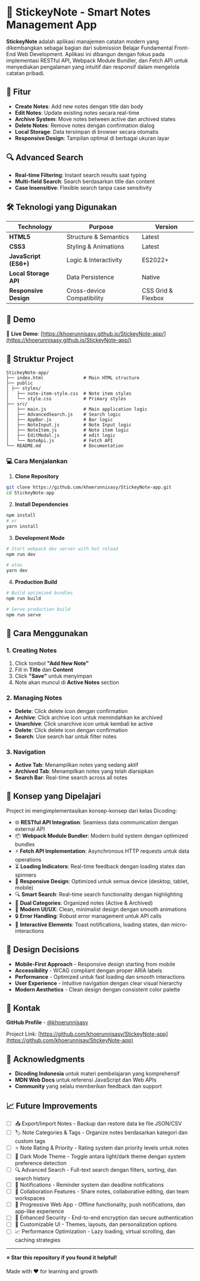 # 📝 StickeyNote - Smart Notes Management App

**StickeyNote** adalah aplikasi manajemen catatan modern yang dikembangkan sebagai bagian dari submission Belajar Fundamental Front-End Web Development. Aplikasi ini dibangun dengan fokus pada implementasi RESTful API, Webpack Module Bundler, dan Fetch API untuk menyediakan pengalaman yang intuitif dan responsif dalam mengelola catatan pribadi.

## 🌟 Fitur

- **Create Notes**: Add new notes dengan title dan body
- **Edit Notes**: Update existing notes secara real-time
- **Archive System**: Move notes between active dan archived states
- **Delete Notes**: Remove notes dengan confirmation dialog
- **Local Storage**: Data tersimpan di browser secara otomatis
- **Responsive Design**: Tampilan optimal di berbagai ukuran layar

## 🔍 Advanced Search

- **Real-time Filtering**: Instant search results saat typing
- **Multi-field Search**: Search berdasarkan title dan content
- **Case Insensitive**: Flexible search tanpa case sensitivity

## 🛠️ Teknologi yang Digunakan

| Technology | Purpose | Version |
|------------|---------|---------|
| **HTML5** | Structure & Semantics | Latest |
| **CSS3** | Styling & Animations | Latest |
| **JavaScript (ES6+)** | Logic & Interactivity | ES2022+ |
| **Local Storage API** | Data Persistence | Native |
| **Responsive Design** | Cross-device Compatibility | CSS Grid & Flexbox |

## 🚀 Demo

🔗 **Live Demo**: [https://khoerunnisasy.github.io/StickeyNote-app/](https://khoerunnisasy.github.io/StickeyNote-app/)

## 📁 Struktur Project

```
StickeyNote-app/
├── index.html               # Main HTML structure
├── public
│ ├── styles/
│   ├── note-item-style.css  # Note item styles
│   └── style.css            # Primary styles
├── src/
│   ├── main.js              # Main application logic
│   ├── AdvancedSearch.js    # Search logic
│   ├── AppBar.js            # Bar logic
│   ├── NoteInput.js         # Note Input logic
│   ├── NoteItem.js          # Note item logic
│   ├── EditModal.js         # edit logic
│   └── NoteApi.js           # Fetch API
└── README.md                # Documentation
```

### 💻 Cara Menjalankan

1. **Clone Repository**
```bash
git clone https://github.com/khoerunnisasy/StickeyNote-app.git
cd StickeyNote-app
```

2. **Install Dependencies**
```bash
npm install
# or
yarn install
```

3. **Development Mode**

```bash
# Start webpack dev server with hot reload
npm run dev

# atau
yarn dev
```

4. **Production Build**

```bash
# Build optimized bundles
npm run build

# Serve production build
npm run serve
```

## 📖 Cara Menggunakan

### 1. Creating Notes
1. Click tombol **"Add New Note"**
2. Fill in **Title** dan **Content**
3. Click **"Save"** untuk menyimpan
4. Note akan muncul di **Active Notes** section

### 2. Managing Notes
- **Delete**: Click delete icon dengan confirmation
- **Archive**: Click archive icon untuk memindahkan ke archived
- **Unarchive**: Click unarchive icon untuk kembali ke active
- **Delete**: Click delete icon dengan confirmation
- **Search**: Use search bar untuk filter notes

### 3. Navigation
- **Active Tab**: Menampilkan notes yang sedang aktif
- **Archived Tab**: Menampilkan notes yang telah diarsipkan
- **Search Bar**: Real-time search across all notes

## 🎯 Konsep yang Dipelajari

Project ini mengimplementasikan konsep-konsep dari kelas Dicoding:
- 🌐 **RESTful API Integration**: Seamless data communication dengan external API
- 📦 **Webpack Module Bundler**: Modern build system dengan optimized bundles
- ⚡ **Fetch API Implementation**: Asynchronous HTTP requests untuk data operations
- ⏳ **Loading Indicators**: Real-time feedback dengan loading states dan spinners
- 📱 **Responsive Design**: Optimized untuk semua device (desktop, tablet, mobile)
- 🔍 **Smart Search**: Real-time search functionality dengan highlighting
- 📂 **Dual Categories**: Organized notes (Active & Archived)
- 🎨 **Modern UI/UX**: Clean, minimalist design dengan smooth animations
- 🔒 **Error Handling**: Robust error management untuk API calls
- 🎯 **Interactive Elements**: Toast notifications, loading states, dan micro-interactions

## 🎨 Design Decisions

- **Mobile-First Approach** - Responsive design starting from mobile
- **Accessibility** - WCAG compliant dengan proper ARIA labels
- **Performance** - Optimized untuk fast loading dan smooth interactions
- **User Experience** - Intuitive navigation dengan clear visual hierarchy
- **Modern Aesthetics** - Clean design dengan consistent color palette

## 📧 Kontak

**GitHub Profile** - [@khoerunnisasy](https://github.com/khoerunnisasy)

Project Link: [https://github.com/khoerunnisasy/StickeyNote-app](https://github.com/khoerunnisay/StickeyNote-app)

## 🙏 Acknowledgments

- **Dicoding Indonesia** untuk materi pembelajaran yang komprehensif
- **MDN Web Docs** untuk referensi JavaScript dan Web APIs
- **Community** yang selalu memberikan feedback dan support

## 📈 Future Improvements

 - [ ] 📤 Export/Import Notes - Backup dan restore data ke file JSON/CSV
 - [ ] 🏷️ Note Categories & Tags - Organize notes berdasarkan kategori dan custom tags
 - [ ] ⭐ Note Rating & Priority - Rating system dan priority levels untuk notes
 - [ ] 🌙 Dark Mode Theme - Toggle antara light/dark theme dengan system preference detection
 - [ ] 🔍 Advanced Search - Full-text search dengan filters, sorting, dan search history
 - [ ] 🔔 Notifications - Reminder system dan deadline notifications
 - [ ] 👥 Collaboration Features - Share notes, collaborative editing, dan team workspaces
- [ ]  📱 Progressive Web App - Offline functionality, push notifications, dan app-like experience
 - [ ] 🔐 Enhanced Security - End-to-end encryption dan secure authentication
 - [ ] 🎨 Customizable UI - Themes, layouts, dan personalization options
 - [ ] 📈 Performance Optimization - Lazy loading, virtual scrolling, dan caching strategies

---

**⭐ Star this repository if you found it helpful!**

Made with ❤️ for learning and growth
